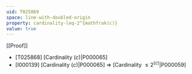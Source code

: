 ```yaml
---
uid: T025869
space: line-with-doubled-origin
property: cardinality-leq-2^{mathfrak(c)}
value: true
---
```

[[Proof]]

* [T025868] [Cardinality $\mathfrak(c)$|P000065]
* [I000139] [Cardinality $\mathfrak(c)$|P000065] => [Cardinality $\leq 2^{\mathfrak(c)}$|P000059]


